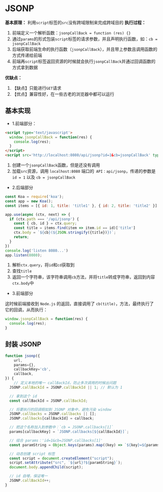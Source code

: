 # JSONP

**基本原理：** 利用`script`标签的`src`没有跨域限制来完成跨域目的
**执行过程：**

1. 前端定义一个解析函数：`jsonpCallBack = function (res) {}`
2. 通过`params`的形式包装`script`标签的请求参数，并且声明执行函数，如：`cb = jsonpCallBack`
3. 后端获取前端生命的执行函数（`jsonpCallBack`），并且带上参数且调用函数的方式传递给前端
4. 前端再`script`标签返回资源的时候就会执行`jsonpCallBack`并通过回调函数的方式拿到数据

**优缺点：**

1. 【缺点】只能进行`GET`请求
2. 【优点】兼容性好，在一些古老的浏览器中都可以运行

## 基本实现

-   1.前端部分：

```Html
<script type='text/javascript'>
  window.jsonpCallBack = function(res) {
    console.log(res);
  }
</script>
<script src='http://localhost:8080/api/jsonp?id=1&cb=jsonpCallBack' type='text/javascript'></script>
```

1. 创建一个`jsonpCallBack`函数，但是还没有调用
2. 加载`src`资源，调用 `localhost:8080` 端口的` API：api/jsonp`，传递的参数是 `id = 1` 以及 `cb = jsonpCallBack`

-   2.后端部分

```JavaScript
const Koa = require('koa');
const app = new Koa();
const items = [{ id: 1, title: 'title1' }, { id: 2, title: 'title2' }]

app.use(async (ctx, next) => {
  if (ctx.path === '/api/jsonp') {
    const { cb, id } = ctx.query;
    const title = items.find(item => item.id == id)['title']
    ctx.body = `${cb}(${JSON.stringify({title})})`;
    return;
  }
})
console.log('listen 8080...')
app.listen(8080);
```

1. 解析`ctx.query`，将`id`和`cd`获取到
2. 查找`title`
3. 返回一个字符串，该字符串调用`cb`方法，并将`title`转成字符串，返回到内容`ctx.body`中

-   3.前端部分

这时候前端接收到 `Node.js` 的返回，直接调用了 `cb(title)`，方法，最终执行了它的回调，从而执行：

```JavaScript
window.jsonpCallBack = function(res) {
  console.log(res);
}
```

## 封装 JSONP

```JavaScript
function jsonp({
    url,
    params={},
    callbackKey='cb',
    callback,
}) {
    // 定义本地的唯一 callBackId，防止多次调用的时候出问题
  JSONP.callBackId = JSONP.callBackId || 1; // 默认为 1

  // 拿到这个 id
  const callBackId = JSONP.callBackId;

  // 将要执行的回调假如到 JSONP 对象中，避免污染 window
  JSONP.callbacks = JSONP.callbacks || [];
  JSONP.callbacks[callBackId] = callback;

  // 把这个名称加入到参数中：`cb = JSONP.callbacks[1]`
  params[callbackKey] = `JSONP.callbacks[${callBackId}]`;

  // 组合 params：'id=1&cb=JSONP.callbacks[1]'
  const paramString = Object.keys(params).map((key) => `${key}=${params[key]}`);

  // 动态创建 script 标签
  const script = document.createElement("script");
  script.setAttribute("src", `${url}?${paramString}`);
  document.body.appendChild(script);

  // id 自增，保证唯一
  JSONP.callBackId++;
}
```
